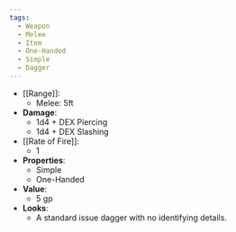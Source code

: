 ```yaml
---
tags:
  - Weapon
  - Melee
  - Item
  - One-Handed
  - Simple
  - Dagger
---
```

* [[Range]]:
	* Melee: 5ft
* __Damage__:
	* 1d4 + DEX Piercing
	* 1d4 + DEX Slashing
* [[Rate of Fire]]:
	* 1
* __Properties__:
	* Simple
	* One-Handed
* **Value**:
	* 5 gp
* **Looks**:
	* A standard issue dagger with no identifying details.